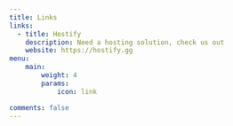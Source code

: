 ```yaml
---
title: Links
links:
  - title: Hostify
    description: Need a hosting solution, check us out
    website: https://hostify.gg
menu:
    main: 
        weight: 4
        params:
            icon: link

comments: false
---
```

